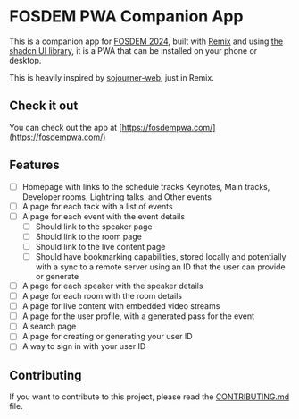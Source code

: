 # FOSDEM PWA Companion App

This is a companion app for [FOSDEM 2024](https://fosdem.org/2024/), built with [Remix](https://remix.run) and using [the shadcn UI library](https://ui.shadcn.com/), it is a PWA that can be installed on your phone or desktop.

This is heavily inspired by [sojourner-web](https://github.com/loomchild/sojourner-web/tree/master), just in Remix.

## Check it out

You can check out the app at [https://fosdempwa.com/](https://fosdempwa.com/)

## Features

- [ ] Homepage with links to the schedule tracks Keynotes, Main tracks, Developer rooms, Lightning talks, and Other events
- [ ] A page for each tack with a list of events
- [ ] A page for each event with the event details
    - [ ] Should link to the speaker page
    - [ ] Should link to the room page
    - [ ] Should link to the live content page
    - [ ] Should have bookmarking capabilities, stored locally and potentially with a sync to a remote server using an ID that the user can provide or generate
- [ ] A page for each speaker with the speaker details
- [ ] A page for each room with the room details
- [ ] A page for live content with embedded video streams
- [ ] A page for the user profile, with a generated pass for the event
- [ ] A search page
- [ ] A page for creating or generating your user ID
- [ ] A way to sign in with your user ID

## Contributing

If you want to contribute to this project, please read the [CONTRIBUTING.md](CONTRIBUTING.md) file.
